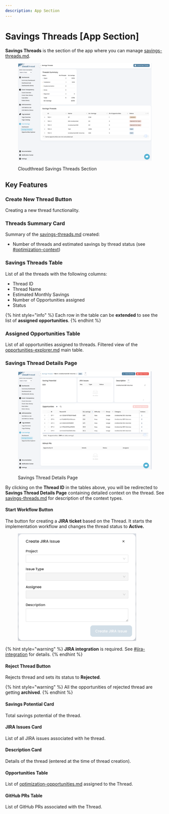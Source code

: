 ```yaml
---
description: App Section
---
```


# Savings Threads \[App Section]

**Savings Threads** is the section of the app where you can manage [savings-threads.md](key-concepts/savings-threads.md "mention").

<figure><img src="../../.gitbook/assets/savings-threads-section-1.png" alt=""><figcaption><p>Cloudthread Savings Threads Section</p></figcaption></figure>

## Key Features

### Create New Thread Button

Creating a new thread functionality.

### Threads Summary Card

Summary of the [savings-threads.md](key-concepts/savings-threads.md "mention") created:

* Number of threads and estimated savings by thread status (see [#optimization-context](key-concepts/savings-threads.md#optimization-context "mention"))

### Savings Threads Table

List of all the threads with the following columns:

* Thread ID
* Thread Name
* Estimated Monthly Savings
* Number of Opportunities assigned
* Status

{% hint style="info" %}
Each row in the table can be **extended** to see the list of **assigned** **opportunities**.
{% endhint %}

### Assigned Opportunities Table

List of all opportunities assigned to threads. Filtered view of the [opportunities-explorer.md](opportunities-explorer.md "mention") main table.

### Savings Thread Details Page

<figure><img src="../../.gitbook/assets/savings-threads-section-2-thread-details.png" alt=""><figcaption><p>Savings Thread Details Page</p></figcaption></figure>

By clicking on the **Thread ID** in the tables above, you will be redirected to **Savings Thread Details Page** containing detailed context on the thread. See [savings-threads.md](key-concepts/savings-threads.md "mention") for description of the context types.

#### Start Workflow Button

The button for creating a **JIRA ticket** based on the Thread. It starts the implementation workflow and changes the thread status to **Active.**

<figure><img src="../../.gitbook/assets/savings-threads-section-3-thread-details-workflow.png" alt="" width="375"><figcaption></figcaption></figure>

{% hint style="warning" %}
**JIRA integration** is required. See [#jira-integration](../settings/slack-integration.md#jira-integration "mention") for details.
{% endhint %}

#### Reject Thread Button

Rejects thread and sets its status to **Rejected**.

{% hint style="warning" %}
All the opportunities of rejected thread are getting **archived**.
{% endhint %}

#### Savings Potential Card

Total savings potential of the thread.

#### JIRA Issues Card

List of all JIRA issues associated with he thread.

#### Description Card

Details of the thread (entered at the time of thread creation).

#### Opportunities Table

List of [optimization-opportunities.md](key-concepts/optimization-opportunities.md "mention") assigned to the Thread.

#### GitHub PRs Table

List of GitHub PRs associated with the Thread.



